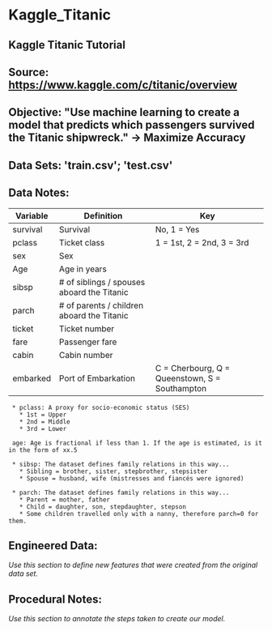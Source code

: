 # Kaggle_Titanic
## Kaggle Titanic Tutorial

## Source:  https://www.kaggle.com/c/titanic/overview

## Objective: "Use machine learning to create a model that predicts which passengers survived the Titanic shipwreck." -> Maximize Accuracy

## Data Sets: 'train.csv'; 'test.csv'

## Data Notes:

Variable | Definition | Key
-------- | ---------- | ---
survival | Survival | No, 1 = Yes
pclass | Ticket class | 1 = 1st, 2 = 2nd, 3 = 3rd
sex | Sex	
Age | Age in years	
sibsp | # of siblings / spouses aboard the Titanic	
parch | # of parents / children aboard the Titanic	
ticket | Ticket number	
fare | Passenger fare	
cabin | Cabin number	
embarked | Port of Embarkation | C = Cherbourg, Q = Queenstown, S = Southampton

     * pclass: A proxy for socio-economic status (SES)
       * 1st = Upper
       * 2nd = Middle
       * 3rd = Lower

     age: Age is fractional if less than 1. If the age is estimated, is it in the form of xx.5

     * sibsp: The dataset defines family relations in this way...
       * Sibling = brother, sister, stepbrother, stepsister
       * Spouse = husband, wife (mistresses and fiancés were ignored)

     * parch: The dataset defines family relations in this way...
       * Parent = mother, father
       * Child = daughter, son, stepdaughter, stepson
       * Some children travelled only with a nanny, therefore parch=0 for them.
     
## Engineered Data:
*Use this section to define new features that were created from the original data set.*

## Procedural Notes:
*Use this section to annotate the steps taken to create our model.*
